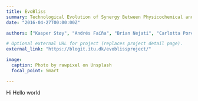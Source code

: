 ```yaml
---
title: EvoBliss
summary: Technological Evolution of Synergy Between Physicochemical and Living Systems
date: "2016-04-27T00:00:00Z"

authors: ["Kasper Støy", "Andrés Faíña", "Brian Nejati", "Carlotta Porcelli"]

# Optional external URL for project (replaces project detail page).
external_link: "https://blogit.itu.dk/evoblissproject/"

image:
  caption: Photo by rawpixel on Unsplash
  focal_point: Smart

---
```


Hi Hello world